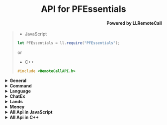 ﻿<div align="center">
<h1>API for PFEssentials</h1>
<div align="right"><h4>Powered by LLRemoteCall</h1></div>
</div>

> - JavaScript
>```js
>let PFEssentials = ll.require("PFEssentials");
>```
> or
> - C++
>```C++
>#include <RemoteCallAPI.h>
>```
<details>
<summary><b>General<b></summary>

>## General::SetConfig
>### 设置全局配置文件（要求JSON字符串）
>|  形参   | 类型  |
>|  ----  | ----  |
>| jsonStr | String |
>返回值类型：Boolean;
> - JavaScript
>```js
>/** 设置全局配置文件（要求JSON字符串） 返回值类型：Boolean */
>const General_SetConfig = ll.import("PFAPI", "General_SetConfig");
>let result = General_SetConfig(jsonStr);
>```
> - C++
>```C++
>// 设置全局配置文件（要求JSON字符串） 返回值类型：Boolean
>auto General_SetConfig = RemoteCall::importAs<bool(std::string const& jsonStr)>("PFAPI", "General_SetConfig");
>let result = General_SetConfig(jsonStr);
>```
>---
>## General::GetConfig
>### 获取全局配置文件（JSON字符串）
>无参数;
>返回值类型：String;
> - JavaScript
>```js
>/** 获取全局配置文件（JSON字符串） 返回值类型：String */
>const General_GetConfig = ll.import("PFAPI", "General_GetConfig");
>let result = General_GetConfig();
>```
> - C++
>```C++
>// 获取全局配置文件（JSON字符串） 返回值类型：String
>auto General_GetConfig = RemoteCall::importAs<std::string()>("PFAPI", "General_GetConfig");
>let result = General_GetConfig();
>```
>---
>## General::Reload
>### 重新加载所有功能的配置文件
>无参数;
>无返回值;
> - JavaScript
>```js
>/** 重新加载所有功能的配置文件 */
>const General_Reload = ll.import("PFAPI", "General_Reload");
>General_Reload();
>```
> - C++
>```C++
>// 重新加载所有功能的配置文件
>auto General_Reload = RemoteCall::importAs<void()>("PFAPI", "General_Reload");
>General_Reload();
>```
</details>
<details>
<summary><b>Command<b></summary>

>## Command::SetCommandDisabled
>### 设置命令禁用(可设置提示)
>|  形参   | 类型  |
>|  ----  | ----  |
>| playerName | String |
>| cmd | String |
>| feedback | String |
>无返回值;
> - JavaScript
>```js
>/** 设置命令禁用(可设置提示) */
>const Command_SetCommandDisabled = ll.import("PFAPI", "Command_SetCommandDisabled");
>Command_SetCommandDisabled(playerName,cmd,feedback);
>```
> - C++
>```C++
>// 设置命令禁用(可设置提示)
>auto Command_SetCommandDisabled = RemoteCall::importAs<void(std::string const& playerName,std::string const& cmd,std::string const& feedback)>("PFAPI", "Command_SetCommandDisabled");
>Command_SetCommandDisabled(playerName,cmd,feedback);
>```
>---
>## Command::SetCommandEnabled
>### 设置命令启用
>|  形参   | 类型  |
>|  ----  | ----  |
>| playerName | String |
>| cmd | String |
>无返回值;
> - JavaScript
>```js
>/** 设置命令启用 */
>const Command_SetCommandEnabled = ll.import("PFAPI", "Command_SetCommandEnabled");
>Command_SetCommandEnabled(playerName,cmd);
>```
> - C++
>```C++
>// 设置命令启用
>auto Command_SetCommandEnabled = RemoteCall::importAs<void(std::string const& playerName,std::string const& cmd)>("PFAPI", "Command_SetCommandEnabled");
>Command_SetCommandEnabled(playerName,cmd);
>```
</details>
<details>
<summary><b>Language<b></summary>

>## Language::Translate
>### 翻译
>|  形参   | 类型  |
>|  ----  | ----  |
>| fromLanguage | String |
>| toLanguage | String |
>| text | String |
>返回值类型：String;
> - JavaScript
>```js
>/** 翻译 返回值类型：String */
>const Language_Translate = ll.import("PFAPI", "Language_Translate");
>let result = Language_Translate(fromLanguage,toLanguage,text);
>```
> - C++
>```C++
>// 翻译 返回值类型：String
>auto Language_Translate = RemoteCall::importAs<std::string(std::string const& fromLanguage,std::string const& toLanguage,std::string const& text)>("PFAPI", "Language_Translate");
>let result = Language_Translate(fromLanguage,toLanguage,text);
>```
</details>
<details>
<summary><b>ChatEx<b></summary>

>## ChatEx::SetNickName
>### 设置玩家昵称
>|  形参   | 类型  |
>|  ----  | ----  |
>| name | String |
>| nickName | String |
>无返回值;
> - JavaScript
>```js
>/** 设置玩家昵称 */
>const ChatEx_SetNickName = ll.import("PFAPI", "ChatEx_SetNickName");
>ChatEx_SetNickName(name,nickName);
>```
> - C++
>```C++
>// 设置玩家昵称
>auto ChatEx_SetNickName = RemoteCall::importAs<void(std::string const& name,std::string const& nickName)>("PFAPI", "ChatEx_SetNickName");
>ChatEx_SetNickName(name,nickName);
>```
>---
>## ChatEx::SetFakeName
>### 设置玩家聊天时的名字
>|  形参   | 类型  |
>|  ----  | ----  |
>| name | String |
>| fakeName | String |
>无返回值;
> - JavaScript
>```js
>/** 设置玩家聊天时的名字 */
>const ChatEx_SetFakeName = ll.import("PFAPI", "ChatEx_SetFakeName");
>ChatEx_SetFakeName(name,fakeName);
>```
> - C++
>```C++
>// 设置玩家聊天时的名字
>auto ChatEx_SetFakeName = RemoteCall::importAs<void(std::string const& name,std::string const& fakeName)>("PFAPI", "ChatEx_SetFakeName");
>ChatEx_SetFakeName(name,fakeName);
>```
>---
>## ChatEx::SetEnd
>### 设置玩家聊天消息后缀
>|  形参   | 类型  |
>|  ----  | ----  |
>| name | String |
>| endStr | String |
>无返回值;
> - JavaScript
>```js
>/** 设置玩家聊天消息后缀 */
>const ChatEx_SetEnd = ll.import("PFAPI", "ChatEx_SetEnd");
>ChatEx_SetEnd(name,endStr);
>```
> - C++
>```C++
>// 设置玩家聊天消息后缀
>auto ChatEx_SetEnd = RemoteCall::importAs<void(std::string const& name,std::string const& endStr)>("PFAPI", "ChatEx_SetEnd");
>ChatEx_SetEnd(name,endStr);
>```
>---
>## ChatEx::SetStart
>### 设置玩家聊天消息前缀
>|  形参   | 类型  |
>|  ----  | ----  |
>| name | String |
>| startStr | String |
>无返回值;
> - JavaScript
>```js
>/** 设置玩家聊天消息前缀 */
>const ChatEx_SetStart = ll.import("PFAPI", "ChatEx_SetStart");
>ChatEx_SetStart(name,startStr);
>```
> - C++
>```C++
>// 设置玩家聊天消息前缀
>auto ChatEx_SetStart = RemoteCall::importAs<void(std::string const& name,std::string const& startStr)>("PFAPI", "ChatEx_SetStart");
>ChatEx_SetStart(name,startStr);
>```
</details>
<details>
<summary><b>Lands<b></summary>

>## Lands::CheckCubeHasLand
>### 检查指定立方体区域(float)是否有领地
>|  形参   | 类型  |
>|  ----  | ----  |
>| x1 | Single |
>| y1 | Single |
>| z1 | Single |
>| x2 | Single |
>| y2 | Single |
>| z2 | Single |
>| dimensionId | Integer |
>返回值类型：Boolean;
> - JavaScript
>```js
>/** 检查指定立方体区域(float)是否有领地 返回值类型：Boolean */
>const Lands_CheckCubeHasLand = ll.import("PFAPI", "Lands_CheckCubeHasLand");
>let result = Lands_CheckCubeHasLand(x1,y1,z1,x2,y2,z2,dimensionId);
>```
> - C++
>```C++
>// 检查指定立方体区域(float)是否有领地 返回值类型：Boolean
>auto Lands_CheckCubeHasLand = RemoteCall::importAs<bool(float const& x1,float const& y1,float const& z1,float const& x2,float const& y2,float const& z2,int const& dimensionId)>("PFAPI", "Lands_CheckCubeHasLand");
>let result = Lands_CheckCubeHasLand(x1,y1,z1,x2,y2,z2,dimensionId);
>```
>---
>## Lands::CheckCubeHasLandInt
>### 检查指定立方体区域(int)是否有领地
>|  形参   | 类型  |
>|  ----  | ----  |
>| x1 | Integer |
>| y1 | Integer |
>| z1 | Integer |
>| x2 | Integer |
>| y2 | Integer |
>| z2 | Integer |
>| dimensionId | Integer |
>返回值类型：Boolean;
> - JavaScript
>```js
>/** 检查指定立方体区域(int)是否有领地 返回值类型：Boolean */
>const Lands_CheckCubeHasLandInt = ll.import("PFAPI", "Lands_CheckCubeHasLandInt");
>let result = Lands_CheckCubeHasLandInt(x1,y1,z1,x2,y2,z2,dimensionId);
>```
> - C++
>```C++
>// 检查指定立方体区域(int)是否有领地 返回值类型：Boolean
>auto Lands_CheckCubeHasLandInt = RemoteCall::importAs<bool(int const& x1,int const& y1,int const& z1,int const& x2,int const& y2,int const& z2,int const& dimensionId)>("PFAPI", "Lands_CheckCubeHasLandInt");
>let result = Lands_CheckCubeHasLandInt(x1,y1,z1,x2,y2,z2,dimensionId);
>```
>---
>## Lands::CheckPosHasLand
>### 检查指定坐标(float)是否有领地
>|  形参   | 类型  |
>|  ----  | ----  |
>| x | Single |
>| y | Single |
>| z | Single |
>| dimensionId | Integer |
>返回值类型：Boolean;
> - JavaScript
>```js
>/** 检查指定坐标(float)是否有领地 返回值类型：Boolean */
>const Lands_CheckPosHasLand = ll.import("PFAPI", "Lands_CheckPosHasLand");
>let result = Lands_CheckPosHasLand(x,y,z,dimensionId);
>```
> - C++
>```C++
>// 检查指定坐标(float)是否有领地 返回值类型：Boolean
>auto Lands_CheckPosHasLand = RemoteCall::importAs<bool(float const& x,float const& y,float const& z,int const& dimensionId)>("PFAPI", "Lands_CheckPosHasLand");
>let result = Lands_CheckPosHasLand(x,y,z,dimensionId);
>```
>---
>## Lands::CheckPosHasLandInt
>### 检查指定坐标(int)是否有领地
>|  形参   | 类型  |
>|  ----  | ----  |
>| x | Integer |
>| y | Integer |
>| z | Integer |
>| dimensionId | Integer |
>返回值类型：Boolean;
> - JavaScript
>```js
>/** 检查指定坐标(int)是否有领地 返回值类型：Boolean */
>const Lands_CheckPosHasLandInt = ll.import("PFAPI", "Lands_CheckPosHasLandInt");
>let result = Lands_CheckPosHasLandInt(x,y,z,dimensionId);
>```
> - C++
>```C++
>// 检查指定坐标(int)是否有领地 返回值类型：Boolean
>auto Lands_CheckPosHasLandInt = RemoteCall::importAs<bool(int const& x,int const& y,int const& z,int const& dimensionId)>("PFAPI", "Lands_CheckPosHasLandInt");
>let result = Lands_CheckPosHasLandInt(x,y,z,dimensionId);
>```
>---
>## Lands::GetLandByCube
>### 获取立方体区域(float)领地信息（返回JSON字符串）
>|  形参   | 类型  |
>|  ----  | ----  |
>| x1 | Single |
>| y1 | Single |
>| z1 | Single |
>| x2 | Single |
>| y2 | Single |
>| z2 | Single |
>| dimensionId | Integer |
>返回值类型：String;
> - JavaScript
>```js
>/** 获取立方体区域(float)领地信息（返回JSON字符串） 返回值类型：String */
>const Lands_GetLandByCube = ll.import("PFAPI", "Lands_GetLandByCube");
>let result = Lands_GetLandByCube(x1,y1,z1,x2,y2,z2,dimensionId);
>```
> - C++
>```C++
>// 获取立方体区域(float)领地信息（返回JSON字符串） 返回值类型：String
>auto Lands_GetLandByCube = RemoteCall::importAs<std::string(float const& x1,float const& y1,float const& z1,float const& x2,float const& y2,float const& z2,int const& dimensionId)>("PFAPI", "Lands_GetLandByCube");
>let result = Lands_GetLandByCube(x1,y1,z1,x2,y2,z2,dimensionId);
>```
>---
>## Lands::GetLandByCubeInt
>### 获取立方体区域(int)领地信息（返回JSON字符串）
>|  形参   | 类型  |
>|  ----  | ----  |
>| x1 | Integer |
>| y1 | Integer |
>| z1 | Integer |
>| x2 | Integer |
>| y2 | Integer |
>| z2 | Integer |
>| dimensionId | Integer |
>返回值类型：String;
> - JavaScript
>```js
>/** 获取立方体区域(int)领地信息（返回JSON字符串） 返回值类型：String */
>const Lands_GetLandByCubeInt = ll.import("PFAPI", "Lands_GetLandByCubeInt");
>let result = Lands_GetLandByCubeInt(x1,y1,z1,x2,y2,z2,dimensionId);
>```
> - C++
>```C++
>// 获取立方体区域(int)领地信息（返回JSON字符串） 返回值类型：String
>auto Lands_GetLandByCubeInt = RemoteCall::importAs<std::string(int const& x1,int const& y1,int const& z1,int const& x2,int const& y2,int const& z2,int const& dimensionId)>("PFAPI", "Lands_GetLandByCubeInt");
>let result = Lands_GetLandByCubeInt(x1,y1,z1,x2,y2,z2,dimensionId);
>```
>---
>## Lands::GetLandByPos
>### 获取指定坐标(float)领地信息（返回JSON字符串）
>|  形参   | 类型  |
>|  ----  | ----  |
>| x | Single |
>| y | Single |
>| z | Single |
>| dimensionId | Integer |
>返回值类型：String;
> - JavaScript
>```js
>/** 获取指定坐标(float)领地信息（返回JSON字符串） 返回值类型：String */
>const Lands_GetLandByPos = ll.import("PFAPI", "Lands_GetLandByPos");
>let result = Lands_GetLandByPos(x,y,z,dimensionId);
>```
> - C++
>```C++
>// 获取指定坐标(float)领地信息（返回JSON字符串） 返回值类型：String
>auto Lands_GetLandByPos = RemoteCall::importAs<std::string(float const& x,float const& y,float const& z,int const& dimensionId)>("PFAPI", "Lands_GetLandByPos");
>let result = Lands_GetLandByPos(x,y,z,dimensionId);
>```
>---
>## Lands::GetLandByPosInt
>### 获取指定坐标(int)领地信息（返回JSON字符串）
>|  形参   | 类型  |
>|  ----  | ----  |
>| x | Integer |
>| y | Integer |
>| z | Integer |
>| dimensionId | Integer |
>返回值类型：String;
> - JavaScript
>```js
>/** 获取指定坐标(int)领地信息（返回JSON字符串） 返回值类型：String */
>const Lands_GetLandByPosInt = ll.import("PFAPI", "Lands_GetLandByPosInt");
>let result = Lands_GetLandByPosInt(x,y,z,dimensionId);
>```
> - C++
>```C++
>// 获取指定坐标(int)领地信息（返回JSON字符串） 返回值类型：String
>auto Lands_GetLandByPosInt = RemoteCall::importAs<std::string(int const& x,int const& y,int const& z,int const& dimensionId)>("PFAPI", "Lands_GetLandByPosInt");
>let result = Lands_GetLandByPosInt(x,y,z,dimensionId);
>```
>---
>## Lands::GetLandInfoByCube
>### 获取立方体区域(float)领地数据源详细信息（返回JSON字符串）
>|  形参   | 类型  |
>|  ----  | ----  |
>| x1 | Single |
>| y1 | Single |
>| z1 | Single |
>| x2 | Single |
>| y2 | Single |
>| z2 | Single |
>| dimensionId | Integer |
>返回值类型：String;
> - JavaScript
>```js
>/** 获取立方体区域(float)领地数据源详细信息（返回JSON字符串） 返回值类型：String */
>const Lands_GetLandInfoByCube = ll.import("PFAPI", "Lands_GetLandInfoByCube");
>let result = Lands_GetLandInfoByCube(x1,y1,z1,x2,y2,z2,dimensionId);
>```
> - C++
>```C++
>// 获取立方体区域(float)领地数据源详细信息（返回JSON字符串） 返回值类型：String
>auto Lands_GetLandInfoByCube = RemoteCall::importAs<std::string(float const& x1,float const& y1,float const& z1,float const& x2,float const& y2,float const& z2,int const& dimensionId)>("PFAPI", "Lands_GetLandInfoByCube");
>let result = Lands_GetLandInfoByCube(x1,y1,z1,x2,y2,z2,dimensionId);
>```
>---
>## Lands::GetLandInfoByCubeInt
>### 获取立方体区域(int)领地数据源详细信息（返回JSON字符串）
>|  形参   | 类型  |
>|  ----  | ----  |
>| x1 | Integer |
>| y1 | Integer |
>| z1 | Integer |
>| x2 | Integer |
>| y2 | Integer |
>| z2 | Integer |
>| dimensionId | Integer |
>返回值类型：String;
> - JavaScript
>```js
>/** 获取立方体区域(int)领地数据源详细信息（返回JSON字符串） 返回值类型：String */
>const Lands_GetLandInfoByCubeInt = ll.import("PFAPI", "Lands_GetLandInfoByCubeInt");
>let result = Lands_GetLandInfoByCubeInt(x1,y1,z1,x2,y2,z2,dimensionId);
>```
> - C++
>```C++
>// 获取立方体区域(int)领地数据源详细信息（返回JSON字符串） 返回值类型：String
>auto Lands_GetLandInfoByCubeInt = RemoteCall::importAs<std::string(int const& x1,int const& y1,int const& z1,int const& x2,int const& y2,int const& z2,int const& dimensionId)>("PFAPI", "Lands_GetLandInfoByCubeInt");
>let result = Lands_GetLandInfoByCubeInt(x1,y1,z1,x2,y2,z2,dimensionId);
>```
>---
>## Lands::GetLandInfoByPos
>### 获取指定坐标(float)领地数据源详细信息（返回JSON字符串）
>|  形参   | 类型  |
>|  ----  | ----  |
>| x | Single |
>| y | Single |
>| z | Single |
>| dimensionId | Integer |
>返回值类型：String;
> - JavaScript
>```js
>/** 获取指定坐标(float)领地数据源详细信息（返回JSON字符串） 返回值类型：String */
>const Lands_GetLandInfoByPos = ll.import("PFAPI", "Lands_GetLandInfoByPos");
>let result = Lands_GetLandInfoByPos(x,y,z,dimensionId);
>```
> - C++
>```C++
>// 获取指定坐标(float)领地数据源详细信息（返回JSON字符串） 返回值类型：String
>auto Lands_GetLandInfoByPos = RemoteCall::importAs<std::string(float const& x,float const& y,float const& z,int const& dimensionId)>("PFAPI", "Lands_GetLandInfoByPos");
>let result = Lands_GetLandInfoByPos(x,y,z,dimensionId);
>```
>---
>## Lands::GetLandInfoByPosInt
>### 获取指定坐标(int)领地数据源详细信息（返回JSON字符串）
>|  形参   | 类型  |
>|  ----  | ----  |
>| x | Integer |
>| y | Integer |
>| z | Integer |
>| dimensionId | Integer |
>返回值类型：String;
> - JavaScript
>```js
>/** 获取指定坐标(int)领地数据源详细信息（返回JSON字符串） 返回值类型：String */
>const Lands_GetLandInfoByPosInt = ll.import("PFAPI", "Lands_GetLandInfoByPosInt");
>let result = Lands_GetLandInfoByPosInt(x,y,z,dimensionId);
>```
> - C++
>```C++
>// 获取指定坐标(int)领地数据源详细信息（返回JSON字符串） 返回值类型：String
>auto Lands_GetLandInfoByPosInt = RemoteCall::importAs<std::string(int const& x,int const& y,int const& z,int const& dimensionId)>("PFAPI", "Lands_GetLandInfoByPosInt");
>let result = Lands_GetLandInfoByPosInt(x,y,z,dimensionId);
>```
>---
>## Lands::SetLandInfoByCube
>### 设置指定立方体区域(float)领地数据源详细信息（传入JSON字符串）
>|  形参   | 类型  |
>|  ----  | ----  |
>| x1 | Single |
>| y1 | Single |
>| z1 | Single |
>| x2 | Single |
>| y2 | Single |
>| z2 | Single |
>| dimensionId | Integer |
>| landinfo | String |
>返回值类型：Boolean;
> - JavaScript
>```js
>/** 设置指定立方体区域(float)领地数据源详细信息（传入JSON字符串） 返回值类型：Boolean */
>const Lands_SetLandInfoByCube = ll.import("PFAPI", "Lands_SetLandInfoByCube");
>let result = Lands_SetLandInfoByCube(x1,y1,z1,x2,y2,z2,dimensionId,landinfo);
>```
> - C++
>```C++
>// 设置指定立方体区域(float)领地数据源详细信息（传入JSON字符串） 返回值类型：Boolean
>auto Lands_SetLandInfoByCube = RemoteCall::importAs<bool(float const& x1,float const& y1,float const& z1,float const& x2,float const& y2,float const& z2,int const& dimensionId,std::string const& landinfo)>("PFAPI", "Lands_SetLandInfoByCube");
>let result = Lands_SetLandInfoByCube(x1,y1,z1,x2,y2,z2,dimensionId,landinfo);
>```
>---
>## Lands::SetLandInfoByCubeInt
>### 设置指定立方体区域(int)领地数据源详细信息（传入JSON字符串）
>|  形参   | 类型  |
>|  ----  | ----  |
>| x1 | Integer |
>| y1 | Integer |
>| z1 | Integer |
>| x2 | Integer |
>| y2 | Integer |
>| z2 | Integer |
>| dimensionId | Integer |
>| landinfo | String |
>返回值类型：Boolean;
> - JavaScript
>```js
>/** 设置指定立方体区域(int)领地数据源详细信息（传入JSON字符串） 返回值类型：Boolean */
>const Lands_SetLandInfoByCubeInt = ll.import("PFAPI", "Lands_SetLandInfoByCubeInt");
>let result = Lands_SetLandInfoByCubeInt(x1,y1,z1,x2,y2,z2,dimensionId,landinfo);
>```
> - C++
>```C++
>// 设置指定立方体区域(int)领地数据源详细信息（传入JSON字符串） 返回值类型：Boolean
>auto Lands_SetLandInfoByCubeInt = RemoteCall::importAs<bool(int const& x1,int const& y1,int const& z1,int const& x2,int const& y2,int const& z2,int const& dimensionId,std::string const& landinfo)>("PFAPI", "Lands_SetLandInfoByCubeInt");
>let result = Lands_SetLandInfoByCubeInt(x1,y1,z1,x2,y2,z2,dimensionId,landinfo);
>```
>---
>## Lands::SetLandInfoByPos
>### 设置指定坐标(float)领地数据源详细信息（传入JSON字符串）
>|  形参   | 类型  |
>|  ----  | ----  |
>| x | Single |
>| y | Single |
>| z | Single |
>| dimensionId | Integer |
>| landinfo | String |
>返回值类型：Boolean;
> - JavaScript
>```js
>/** 设置指定坐标(float)领地数据源详细信息（传入JSON字符串） 返回值类型：Boolean */
>const Lands_SetLandInfoByPos = ll.import("PFAPI", "Lands_SetLandInfoByPos");
>let result = Lands_SetLandInfoByPos(x,y,z,dimensionId,landinfo);
>```
> - C++
>```C++
>// 设置指定坐标(float)领地数据源详细信息（传入JSON字符串） 返回值类型：Boolean
>auto Lands_SetLandInfoByPos = RemoteCall::importAs<bool(float const& x,float const& y,float const& z,int const& dimensionId,std::string const& landinfo)>("PFAPI", "Lands_SetLandInfoByPos");
>let result = Lands_SetLandInfoByPos(x,y,z,dimensionId,landinfo);
>```
>---
>## Lands::SetLandInfoByPosInt
>### 设置或修改指定坐标(int)领地数据源详细信息（传入JSON字符串）
>|  形参   | 类型  |
>|  ----  | ----  |
>| x | Integer |
>| y | Integer |
>| z | Integer |
>| dimensionId | Integer |
>| landinfo | String |
>返回值类型：Boolean;
> - JavaScript
>```js
>/** 设置或修改指定坐标(int)领地数据源详细信息（传入JSON字符串） 返回值类型：Boolean */
>const Lands_SetLandInfoByPosInt = ll.import("PFAPI", "Lands_SetLandInfoByPosInt");
>let result = Lands_SetLandInfoByPosInt(x,y,z,dimensionId,landinfo);
>```
> - C++
>```C++
>// 设置或修改指定坐标(int)领地数据源详细信息（传入JSON字符串） 返回值类型：Boolean
>auto Lands_SetLandInfoByPosInt = RemoteCall::importAs<bool(int const& x,int const& y,int const& z,int const& dimensionId,std::string const& landinfo)>("PFAPI", "Lands_SetLandInfoByPosInt");
>let result = Lands_SetLandInfoByPosInt(x,y,z,dimensionId,landinfo);
>```
</details>
<details>
<summary><b>Money<b></summary>

>## Money::Get
>### 获取玩家(指定玩家名)金钱
>|  形参   | 类型  |
>|  ----  | ----  |
>| name | String |
>返回值类型：Integer;
> - JavaScript
>```js
>/** 获取玩家(指定玩家名)金钱 返回值类型：Integer */
>const Money_Get = ll.import("PFAPI", "Money_Get");
>let result = Money_Get(name);
>```
> - C++
>```C++
>// 获取玩家(指定玩家名)金钱 返回值类型：Integer
>auto Money_Get = RemoteCall::importAs<int(std::string const& name)>("PFAPI", "Money_Get");
>let result = Money_Get(name);
>```
>---
>## Money::Add
>### 给玩家(指定玩家名)加钱
>|  形参   | 类型  |
>|  ----  | ----  |
>| name | String |
>| val | Integer |
>返回值类型：Boolean;
> - JavaScript
>```js
>/** 给玩家(指定玩家名)加钱 返回值类型：Boolean */
>const Money_Add = ll.import("PFAPI", "Money_Add");
>let result = Money_Add(name,val);
>```
> - C++
>```C++
>// 给玩家(指定玩家名)加钱 返回值类型：Boolean
>auto Money_Add = RemoteCall::importAs<bool(std::string const& name,int const& val)>("PFAPI", "Money_Add");
>let result = Money_Add(name,val);
>```
>---
>## Money::Remove
>### 给玩家(指定玩家名)减钱
>|  形参   | 类型  |
>|  ----  | ----  |
>| name | String |
>| val | Integer |
>返回值类型：Boolean;
> - JavaScript
>```js
>/** 给玩家(指定玩家名)减钱 返回值类型：Boolean */
>const Money_Remove = ll.import("PFAPI", "Money_Remove");
>let result = Money_Remove(name,val);
>```
> - C++
>```C++
>// 给玩家(指定玩家名)减钱 返回值类型：Boolean
>auto Money_Remove = RemoteCall::importAs<bool(std::string const& name,int const& val)>("PFAPI", "Money_Remove");
>let result = Money_Remove(name,val);
>```
</details>
<details><summary><b>All Api in JavaScript<b></summary>

---
<details><summary>JavaScript imports</summary>

``` JavaScript
/** 设置全局配置文件（要求JSON字符串） 返回值类型：Boolean */
const General_SetConfig = ll.import("PFAPI", "General_SetConfig");
/** 获取全局配置文件（JSON字符串） 返回值类型：String */
const General_GetConfig = ll.import("PFAPI", "General_GetConfig");
/** 重新加载所有功能的配置文件 */
const General_Reload = ll.import("PFAPI", "General_Reload");
/** 设置命令禁用(可设置提示) */
const Command_SetCommandDisabled = ll.import("PFAPI", "Command_SetCommandDisabled");
/** 设置命令启用 */
const Command_SetCommandEnabled = ll.import("PFAPI", "Command_SetCommandEnabled");
/** 翻译 返回值类型：String */
const Language_Translate = ll.import("PFAPI", "Language_Translate");
/** 设置玩家昵称 */
const ChatEx_SetNickName = ll.import("PFAPI", "ChatEx_SetNickName");
/** 设置玩家聊天时的名字 */
const ChatEx_SetFakeName = ll.import("PFAPI", "ChatEx_SetFakeName");
/** 设置玩家聊天消息后缀 */
const ChatEx_SetEnd = ll.import("PFAPI", "ChatEx_SetEnd");
/** 设置玩家聊天消息前缀 */
const ChatEx_SetStart = ll.import("PFAPI", "ChatEx_SetStart");
/** 检查指定立方体区域(float)是否有领地 返回值类型：Boolean */
const Lands_CheckCubeHasLand = ll.import("PFAPI", "Lands_CheckCubeHasLand");
/** 检查指定立方体区域(int)是否有领地 返回值类型：Boolean */
const Lands_CheckCubeHasLandInt = ll.import("PFAPI", "Lands_CheckCubeHasLandInt");
/** 检查指定坐标(float)是否有领地 返回值类型：Boolean */
const Lands_CheckPosHasLand = ll.import("PFAPI", "Lands_CheckPosHasLand");
/** 检查指定坐标(int)是否有领地 返回值类型：Boolean */
const Lands_CheckPosHasLandInt = ll.import("PFAPI", "Lands_CheckPosHasLandInt");
/** 获取立方体区域(float)领地信息（返回JSON字符串） 返回值类型：String */
const Lands_GetLandByCube = ll.import("PFAPI", "Lands_GetLandByCube");
/** 获取立方体区域(int)领地信息（返回JSON字符串） 返回值类型：String */
const Lands_GetLandByCubeInt = ll.import("PFAPI", "Lands_GetLandByCubeInt");
/** 获取指定坐标(float)领地信息（返回JSON字符串） 返回值类型：String */
const Lands_GetLandByPos = ll.import("PFAPI", "Lands_GetLandByPos");
/** 获取指定坐标(int)领地信息（返回JSON字符串） 返回值类型：String */
const Lands_GetLandByPosInt = ll.import("PFAPI", "Lands_GetLandByPosInt");
/** 获取立方体区域(float)领地数据源详细信息（返回JSON字符串） 返回值类型：String */
const Lands_GetLandInfoByCube = ll.import("PFAPI", "Lands_GetLandInfoByCube");
/** 获取立方体区域(int)领地数据源详细信息（返回JSON字符串） 返回值类型：String */
const Lands_GetLandInfoByCubeInt = ll.import("PFAPI", "Lands_GetLandInfoByCubeInt");
/** 获取指定坐标(float)领地数据源详细信息（返回JSON字符串） 返回值类型：String */
const Lands_GetLandInfoByPos = ll.import("PFAPI", "Lands_GetLandInfoByPos");
/** 获取指定坐标(int)领地数据源详细信息（返回JSON字符串） 返回值类型：String */
const Lands_GetLandInfoByPosInt = ll.import("PFAPI", "Lands_GetLandInfoByPosInt");
/** 设置指定立方体区域(float)领地数据源详细信息（传入JSON字符串） 返回值类型：Boolean */
const Lands_SetLandInfoByCube = ll.import("PFAPI", "Lands_SetLandInfoByCube");
/** 设置指定立方体区域(int)领地数据源详细信息（传入JSON字符串） 返回值类型：Boolean */
const Lands_SetLandInfoByCubeInt = ll.import("PFAPI", "Lands_SetLandInfoByCubeInt");
/** 设置指定坐标(float)领地数据源详细信息（传入JSON字符串） 返回值类型：Boolean */
const Lands_SetLandInfoByPos = ll.import("PFAPI", "Lands_SetLandInfoByPos");
/** 设置或修改指定坐标(int)领地数据源详细信息（传入JSON字符串） 返回值类型：Boolean */
const Lands_SetLandInfoByPosInt = ll.import("PFAPI", "Lands_SetLandInfoByPosInt");
/** 获取玩家(指定玩家名)金钱 返回值类型：Integer */
const Money_Get = ll.import("PFAPI", "Money_Get");
/** 给玩家(指定玩家名)加钱 返回值类型：Boolean */
const Money_Add = ll.import("PFAPI", "Money_Add");
/** 给玩家(指定玩家名)减钱 返回值类型：Boolean */
const Money_Remove = ll.import("PFAPI", "Money_Remove");

```
</details>

---
<details><summary>JavaScript object</summary>

``` JavaScript
const PFAPI = {
	PFAPI : {
		/** 设置全局配置文件（要求JSON字符串） 返回值类型：Boolean */
		const SetConfig = ll.import("PFAPI", "General_SetConfig");
		/** 获取全局配置文件（JSON字符串） 返回值类型：String */
		const GetConfig = ll.import("PFAPI", "General_GetConfig");
		/** 重新加载所有功能的配置文件 */
		const Reload = ll.import("PFAPI", "General_Reload");
	}
	PFAPI : {
		/** 设置命令禁用(可设置提示) */
		const SetCommandDisabled = ll.import("PFAPI", "Command_SetCommandDisabled");
		/** 设置命令启用 */
		const SetCommandEnabled = ll.import("PFAPI", "Command_SetCommandEnabled");
	}
	PFAPI : {
		/** 翻译 返回值类型：String */
		const Translate = ll.import("PFAPI", "Language_Translate");
	}
	PFAPI : {
		/** 设置玩家昵称 */
		const SetNickName = ll.import("PFAPI", "ChatEx_SetNickName");
		/** 设置玩家聊天时的名字 */
		const SetFakeName = ll.import("PFAPI", "ChatEx_SetFakeName");
		/** 设置玩家聊天消息后缀 */
		const SetEnd = ll.import("PFAPI", "ChatEx_SetEnd");
		/** 设置玩家聊天消息前缀 */
		const SetStart = ll.import("PFAPI", "ChatEx_SetStart");
	}
	PFAPI : {
		/** 检查指定立方体区域(float)是否有领地 返回值类型：Boolean */
		const CheckCubeHasLand = ll.import("PFAPI", "Lands_CheckCubeHasLand");
		/** 检查指定立方体区域(int)是否有领地 返回值类型：Boolean */
		const CheckCubeHasLandInt = ll.import("PFAPI", "Lands_CheckCubeHasLandInt");
		/** 检查指定坐标(float)是否有领地 返回值类型：Boolean */
		const CheckPosHasLand = ll.import("PFAPI", "Lands_CheckPosHasLand");
		/** 检查指定坐标(int)是否有领地 返回值类型：Boolean */
		const CheckPosHasLandInt = ll.import("PFAPI", "Lands_CheckPosHasLandInt");
		/** 获取立方体区域(float)领地信息（返回JSON字符串） 返回值类型：String */
		const GetLandByCube = ll.import("PFAPI", "Lands_GetLandByCube");
		/** 获取立方体区域(int)领地信息（返回JSON字符串） 返回值类型：String */
		const GetLandByCubeInt = ll.import("PFAPI", "Lands_GetLandByCubeInt");
		/** 获取指定坐标(float)领地信息（返回JSON字符串） 返回值类型：String */
		const GetLandByPos = ll.import("PFAPI", "Lands_GetLandByPos");
		/** 获取指定坐标(int)领地信息（返回JSON字符串） 返回值类型：String */
		const GetLandByPosInt = ll.import("PFAPI", "Lands_GetLandByPosInt");
		/** 获取立方体区域(float)领地数据源详细信息（返回JSON字符串） 返回值类型：String */
		const GetLandInfoByCube = ll.import("PFAPI", "Lands_GetLandInfoByCube");
		/** 获取立方体区域(int)领地数据源详细信息（返回JSON字符串） 返回值类型：String */
		const GetLandInfoByCubeInt = ll.import("PFAPI", "Lands_GetLandInfoByCubeInt");
		/** 获取指定坐标(float)领地数据源详细信息（返回JSON字符串） 返回值类型：String */
		const GetLandInfoByPos = ll.import("PFAPI", "Lands_GetLandInfoByPos");
		/** 获取指定坐标(int)领地数据源详细信息（返回JSON字符串） 返回值类型：String */
		const GetLandInfoByPosInt = ll.import("PFAPI", "Lands_GetLandInfoByPosInt");
		/** 设置指定立方体区域(float)领地数据源详细信息（传入JSON字符串） 返回值类型：Boolean */
		const SetLandInfoByCube = ll.import("PFAPI", "Lands_SetLandInfoByCube");
		/** 设置指定立方体区域(int)领地数据源详细信息（传入JSON字符串） 返回值类型：Boolean */
		const SetLandInfoByCubeInt = ll.import("PFAPI", "Lands_SetLandInfoByCubeInt");
		/** 设置指定坐标(float)领地数据源详细信息（传入JSON字符串） 返回值类型：Boolean */
		const SetLandInfoByPos = ll.import("PFAPI", "Lands_SetLandInfoByPos");
		/** 设置或修改指定坐标(int)领地数据源详细信息（传入JSON字符串） 返回值类型：Boolean */
		const SetLandInfoByPosInt = ll.import("PFAPI", "Lands_SetLandInfoByPosInt");
	}
	PFAPI : {
		/** 获取玩家(指定玩家名)金钱 返回值类型：Integer */
		const Get = ll.import("PFAPI", "Money_Get");
		/** 给玩家(指定玩家名)加钱 返回值类型：Boolean */
		const Add = ll.import("PFAPI", "Money_Add");
		/** 给玩家(指定玩家名)减钱 返回值类型：Boolean */
		const Remove = ll.import("PFAPI", "Money_Remove");
	}
}

```
</details>

---
</details>
<details>
<summary><b>All Api in C++<b></summary>

``` C++
// 设置全局配置文件（要求JSON字符串） 返回值类型：Boolean
auto General_SetConfig = RemoteCall::importAs<bool(std::string const& jsonStr)>("PFAPI", "General_SetConfig");
// 获取全局配置文件（JSON字符串） 返回值类型：String
auto General_GetConfig = RemoteCall::importAs<std::string()>("PFAPI", "General_GetConfig");
// 重新加载所有功能的配置文件
auto General_Reload = RemoteCall::importAs<void()>("PFAPI", "General_Reload");
// 设置命令禁用(可设置提示)
auto Command_SetCommandDisabled = RemoteCall::importAs<void(std::string const& playerName,std::string const& cmd,std::string const& feedback)>("PFAPI", "Command_SetCommandDisabled");
// 设置命令启用
auto Command_SetCommandEnabled = RemoteCall::importAs<void(std::string const& playerName,std::string const& cmd)>("PFAPI", "Command_SetCommandEnabled");
// 翻译 返回值类型：String
auto Language_Translate = RemoteCall::importAs<std::string(std::string const& fromLanguage,std::string const& toLanguage,std::string const& text)>("PFAPI", "Language_Translate");
// 设置玩家昵称
auto ChatEx_SetNickName = RemoteCall::importAs<void(std::string const& name,std::string const& nickName)>("PFAPI", "ChatEx_SetNickName");
// 设置玩家聊天时的名字
auto ChatEx_SetFakeName = RemoteCall::importAs<void(std::string const& name,std::string const& fakeName)>("PFAPI", "ChatEx_SetFakeName");
// 设置玩家聊天消息后缀
auto ChatEx_SetEnd = RemoteCall::importAs<void(std::string const& name,std::string const& endStr)>("PFAPI", "ChatEx_SetEnd");
// 设置玩家聊天消息前缀
auto ChatEx_SetStart = RemoteCall::importAs<void(std::string const& name,std::string const& startStr)>("PFAPI", "ChatEx_SetStart");
// 检查指定立方体区域(float)是否有领地 返回值类型：Boolean
auto Lands_CheckCubeHasLand = RemoteCall::importAs<bool(float const& x1,float const& y1,float const& z1,float const& x2,float const& y2,float const& z2,int const& dimensionId)>("PFAPI", "Lands_CheckCubeHasLand");
// 检查指定立方体区域(int)是否有领地 返回值类型：Boolean
auto Lands_CheckCubeHasLandInt = RemoteCall::importAs<bool(int const& x1,int const& y1,int const& z1,int const& x2,int const& y2,int const& z2,int const& dimensionId)>("PFAPI", "Lands_CheckCubeHasLandInt");
// 检查指定坐标(float)是否有领地 返回值类型：Boolean
auto Lands_CheckPosHasLand = RemoteCall::importAs<bool(float const& x,float const& y,float const& z,int const& dimensionId)>("PFAPI", "Lands_CheckPosHasLand");
// 检查指定坐标(int)是否有领地 返回值类型：Boolean
auto Lands_CheckPosHasLandInt = RemoteCall::importAs<bool(int const& x,int const& y,int const& z,int const& dimensionId)>("PFAPI", "Lands_CheckPosHasLandInt");
// 获取立方体区域(float)领地信息（返回JSON字符串） 返回值类型：String
auto Lands_GetLandByCube = RemoteCall::importAs<std::string(float const& x1,float const& y1,float const& z1,float const& x2,float const& y2,float const& z2,int const& dimensionId)>("PFAPI", "Lands_GetLandByCube");
// 获取立方体区域(int)领地信息（返回JSON字符串） 返回值类型：String
auto Lands_GetLandByCubeInt = RemoteCall::importAs<std::string(int const& x1,int const& y1,int const& z1,int const& x2,int const& y2,int const& z2,int const& dimensionId)>("PFAPI", "Lands_GetLandByCubeInt");
// 获取指定坐标(float)领地信息（返回JSON字符串） 返回值类型：String
auto Lands_GetLandByPos = RemoteCall::importAs<std::string(float const& x,float const& y,float const& z,int const& dimensionId)>("PFAPI", "Lands_GetLandByPos");
// 获取指定坐标(int)领地信息（返回JSON字符串） 返回值类型：String
auto Lands_GetLandByPosInt = RemoteCall::importAs<std::string(int const& x,int const& y,int const& z,int const& dimensionId)>("PFAPI", "Lands_GetLandByPosInt");
// 获取立方体区域(float)领地数据源详细信息（返回JSON字符串） 返回值类型：String
auto Lands_GetLandInfoByCube = RemoteCall::importAs<std::string(float const& x1,float const& y1,float const& z1,float const& x2,float const& y2,float const& z2,int const& dimensionId)>("PFAPI", "Lands_GetLandInfoByCube");
// 获取立方体区域(int)领地数据源详细信息（返回JSON字符串） 返回值类型：String
auto Lands_GetLandInfoByCubeInt = RemoteCall::importAs<std::string(int const& x1,int const& y1,int const& z1,int const& x2,int const& y2,int const& z2,int const& dimensionId)>("PFAPI", "Lands_GetLandInfoByCubeInt");
// 获取指定坐标(float)领地数据源详细信息（返回JSON字符串） 返回值类型：String
auto Lands_GetLandInfoByPos = RemoteCall::importAs<std::string(float const& x,float const& y,float const& z,int const& dimensionId)>("PFAPI", "Lands_GetLandInfoByPos");
// 获取指定坐标(int)领地数据源详细信息（返回JSON字符串） 返回值类型：String
auto Lands_GetLandInfoByPosInt = RemoteCall::importAs<std::string(int const& x,int const& y,int const& z,int const& dimensionId)>("PFAPI", "Lands_GetLandInfoByPosInt");
// 设置指定立方体区域(float)领地数据源详细信息（传入JSON字符串） 返回值类型：Boolean
auto Lands_SetLandInfoByCube = RemoteCall::importAs<bool(float const& x1,float const& y1,float const& z1,float const& x2,float const& y2,float const& z2,int const& dimensionId,std::string const& landinfo)>("PFAPI", "Lands_SetLandInfoByCube");
// 设置指定立方体区域(int)领地数据源详细信息（传入JSON字符串） 返回值类型：Boolean
auto Lands_SetLandInfoByCubeInt = RemoteCall::importAs<bool(int const& x1,int const& y1,int const& z1,int const& x2,int const& y2,int const& z2,int const& dimensionId,std::string const& landinfo)>("PFAPI", "Lands_SetLandInfoByCubeInt");
// 设置指定坐标(float)领地数据源详细信息（传入JSON字符串） 返回值类型：Boolean
auto Lands_SetLandInfoByPos = RemoteCall::importAs<bool(float const& x,float const& y,float const& z,int const& dimensionId,std::string const& landinfo)>("PFAPI", "Lands_SetLandInfoByPos");
// 设置或修改指定坐标(int)领地数据源详细信息（传入JSON字符串） 返回值类型：Boolean
auto Lands_SetLandInfoByPosInt = RemoteCall::importAs<bool(int const& x,int const& y,int const& z,int const& dimensionId,std::string const& landinfo)>("PFAPI", "Lands_SetLandInfoByPosInt");
// 获取玩家(指定玩家名)金钱 返回值类型：Integer
auto Money_Get = RemoteCall::importAs<int(std::string const& name)>("PFAPI", "Money_Get");
// 给玩家(指定玩家名)加钱 返回值类型：Boolean
auto Money_Add = RemoteCall::importAs<bool(std::string const& name,int const& val)>("PFAPI", "Money_Add");
// 给玩家(指定玩家名)减钱 返回值类型：Boolean
auto Money_Remove = RemoteCall::importAs<bool(std::string const& name,int const& val)>("PFAPI", "Money_Remove");

```


